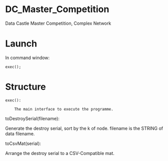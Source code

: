 # DC_Master_Competition

Data Castle Master Competition, Complex Network

# Launch

In command window:

    exec();
    
# Structure

    exec():

        The main interface to execute the programme.
  
toDestroySerial(filename):

  Generate the destroy serial, sort by the k of node.
  filename is the STRING of data filename.
  
toCsvMat(serial):

  Arrange the destroy serial to a CSV-Compatible mat.
